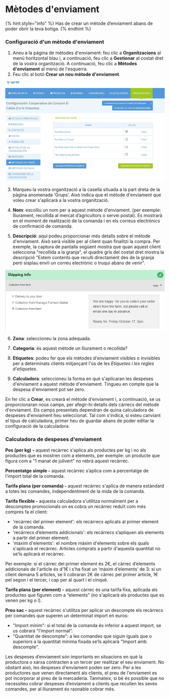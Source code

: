 # Mètodes d'enviament

{% hint style="info" %}
Has de crear un mètode d’enviament abans de poder obrir la teva botiga.
{% endhint %}

### Configuració d'un mètode d'enviament

1. Aneu a la pàgina de mètodes d'enviament: feu clic a **Organitzacions** al menú horitzontal blau i, a continuació, feu clic a **Gestionar** al costat dret de la vostra organització. A continuació, feu clic a **Mètodes d'enviament** al menú de l'esquerra.
2. Feu clic al botó **Crear un nou mètode d'enviament**.

![](../.gitbook/assets/metodoenvio.jpg)

3. Marqueu la vostra organització a la casella situada a la part dreta de la pàgina anomenada ‘Grups’. Això indica que el mètode d'enviament que voleu crear s'aplicarà a la vostra organització.

4. **Nom**: escolliu un nom per a aquest mètode d'enviament. \(per exemple: lliurament, recollida al mercat d’agricultors o servei postal\). Es mostrarà en el moment de realització de la comanda i en els correus electrònics de confirmació de comanda.

5. **Descripció**: aquí podeu proporcionar més detalls sobre el mètode d'enviament. Això serà visible per al client quan finalitzi la compra. Per exemple, la captura de pantalla següent mostra que quan aquest client selecciona "recollida a la granja", el quadre gris del costat dret mostra la descripció "Estem contents que reculli directament des de la granja però sisplau envïi un correu electrònic o truqui abans de venir". 

![Visualitzaci&#xF3; del client del m&#xE8;tode d&apos;enviament en la validaci&#xF3; de la compra.](../.gitbook/assets/shipping-view-at-checkout.png)

6. **Zona**: seleccioneu la zona adequada.  


7. **Categoria**: és aquest mètode un lliurament o recollida?  


8. **Etiquetes**: podeu fer que els mètodes d'enviament visibles o invisibles per a determinats clients mitjançant l'ús de les _Etiquetes i les regles d'etiquetes_.  


9. **Calculadora**: seleccioneu la forma en què s'aplicaran les despeses d'enviament a aquest mètode d'enviament. Tingueu en compte que la despesa d'enviament pot ser zero.

En fer clic a **Crear**, es crearà el mètode d'enviament i, a continuació, se us proporcionaran nous camps, per afegir-hi detalls dels càrrecs del mètode d'enviament. Els camps presentats dependran de quina calculadora de despeses d'enviament heu seleccionat. Tal com s'indica, si esteu canviant el tipus de calculadora, primer heu de guardar abans de poder editar la configuració de la calculadora.

### Calculadora de despeses d'enviament

**Pes \(per kg\) -** aquest recàrrec s'aplica als productes per kg i no als productes que es mostren com a elements, per exemple: un producte que figura com a "1 manat de julivert" no rebrà aquest recàrrec.  


**Percentatge simple -** aquest recàrrec s’aplica com a percentatge de l'import total de la comanda.  


**Tarifa plana \(per comanda\) -** aquest recàrrec s'aplica de manera estàndard a totes les comandes, independentment de la mida de la comanda.  


**Tarifa flexible -** aquesta calculadora s'utilitza normalment per a descomptes promocionals on es cobra un recàrrec reduït com més compres fa el client:

* 'recàrrec del primer element': els recàrrecs aplicats al primer element de la comanda.
* 'recàrrecs d’elements addicionals': els recàrrecs s’apliquen als elements a partir del primer element.
* 'màxim d'elements': el nombre màxim d'elements sobre els quals s'aplicarà el recàrrec. Articles comprats a partir d'aquesta quantitat no se’ls aplicarà el recàrrec.

Per exemple: si el càrrec del primer element és 2€, el càrrec d’elements addicionals de l'article és d’1€ i s’ha fixat un ‘màxim d’elements’ de 3: si un client demana 5 articles, se li cobraran 2€ de càrrec pel primer article, 1€ pel segon i el tercer, i cap per al quart i el cinquè.

**Tarifa plana \(per element\) -** aquest càrrec és una tarifa fixa, aplicada als productes que figuren com a “elements” \(no s'aplicarà als productes que es venen per kg o l\).

**Preu sac -** aquest recàrrec s'utilitza per aplicar un descompte els recàrrecs per comandes que superen un determinat import en euros:

* "Import mínim": si el total de la comanda és inferior a aquest import, se us cobrarà "l’import normal”.
* "Quantitat de descompte": a les comandes que siguin iguals que o superiors a la quantitat mínima fixada se’ls aplicarà "Import amb descompte".

Les despeses d’enviament són importants en situacions en què la productora o xarxa contracten a un tercer per realitzar el seu enviament. No obstant això, les despeses d'enviament poden ser zero. Per a les productores que venen directament als clients, el preu de l'enviament es pot incorporar al preu de la mercaderia. Tanmateix, si bé és possible que no necessiteu cobrar despeses d’enviament a clients que recullen les seves comandes, per al lliurament és raonable cobrar més.  


